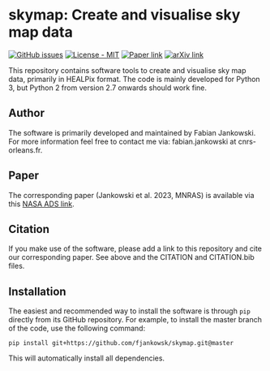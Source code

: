 # skymap: Create and visualise sky map data #

[![GitHub issues](https://img.shields.io/badge/issue_tracking-GitHub-blue.svg)](https://github.com/fjankowsk/skymap/issues/)
[![License - MIT](https://img.shields.io/badge/license-MIT-green.svg)](https://github.com/fjankowsk/skymap/blob/master/LICENSE)
[![Paper link](https://img.shields.io/badge/paper-10.1093/mnras/stad2041-blue.svg)](https://doi.org/10.1093/mnras/stad2041)
[![arXiv link](https://img.shields.io/badge/arXiv-2302.10107-blue.svg)](https://arxiv.org/abs/2302.10107)

This repository contains software tools to create and visualise sky map data, primarily in HEALPix format. The code is mainly developed for Python 3, but Python 2 from version 2.7 onwards should work fine.

## Author ##

The software is primarily developed and maintained by Fabian Jankowski. For more information feel free to contact me via: fabian.jankowski at cnrs-orleans.fr.

## Paper ##

The corresponding paper (Jankowski et al. 2023, MNRAS) is available via this [NASA ADS link](https://ui.adsabs.harvard.edu/abs/2023MNRAS.524.4275J/abstract).

## Citation ##

If you make use of the software, please add a link to this repository and cite our corresponding paper. See above and the CITATION and CITATION.bib files.

## Installation ##

The easiest and recommended way to install the software is through `pip` directly from its GitHub repository. For example, to install the master branch of the code, use the following command:

`pip install git+https://github.com/fjankowsk/skymap.git@master`

This will automatically install all dependencies.
